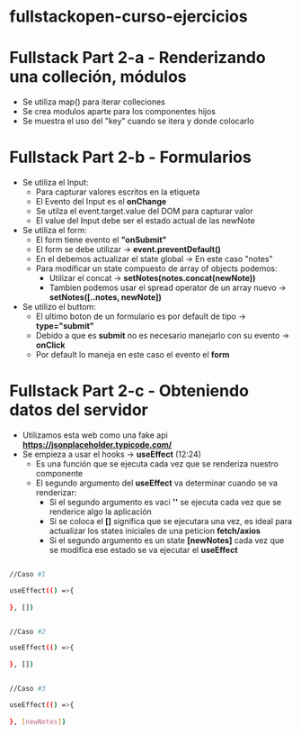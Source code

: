 # fullstackopen-curso-ejercicios

# Fullstack Part 2-a - Renderizando una colleción, módulos

- Se utiliza map() para iterar colleciones
- Se crea modulos aparte para los componentes hijos
- Se muestra el uso del "key" cuando se itera y donde colocarlo

# Fullstack Part 2-b - Formularios

- Se utiliza el Input: 
    - Para capturar valores escritos en la etiqueta
    - El Evento del Input es el **onChange**
    - Se utilza el event.target.value del DOM para capturar valor
    - El value del Input debe ser el estado actual de las newNote
- Se utiliza el form:
    - El form tiene evento el **"onSubmit"**
    - El form se debe utilizar -> **event.preventDefault()**
    - En el debemos actualizar el state global ->  En este caso "notes"
    - Para modificar un state compuesto de array of objects podemos:
        - Utilizar el concat -> **setNotes(notes.concat(newNote))**
        - Tambien podemos usar el spread operator de un array nuevo ->  **setNotes([..notes, newNote])**
- Se utilizo el buttom:
    - El ultimo boton de un formulario es por default de tipo -> **type="submit"**
    - Debido a que es **submit** no es necesario manejarlo con su evento -> **onClick**
    - Por default lo maneja en este caso el evento el **form**

# Fullstack Part 2-c - Obteniendo datos del servidor

- Utilizamos esta web como una fake api **https://jsonplaceholder.typicode.com/**
- Se empieza a usar el hooks -> **useEffect** (12:24)
    - Es una función que se ejecuta cada vez que se renderiza nuestro componente
    - El segundo argumento del **useEffect** va determinar cuando se va renderizar:
        - Si el segundo argumento es vaci **''** se ejecuta cada vez que se renderice algo la aplicación
        - Si se coloca el **[]** significa que se ejecutara una vez, es ideal para actualizar 
        los states iniciales de una peticion **fetch/axios**
        - Si el segundo argumento es un state **[newNotes]** cada vez que se modifica ese estado se 
         va ejecutar el **useEffect**

```bash

//Caso #1

useEffect(() =>{
  
}, [])

```


```bash

//Caso #2

useEffect(() =>{
  
}, [])

```


```bash

//Caso #3

useEffect(() =>{
  
}, [newNotes])

```